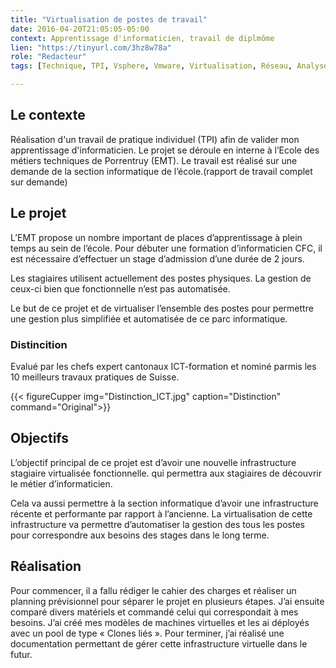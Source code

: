 ```yaml
---
title: "Virtualisation de postes de travail"
date: 2016-04-20T21:05:05-05:00
context: Apprentissage d'informaticien, travail de diplmôme 
lien: "https://tinyurl.com/3hz8w78a"
role: "Redacteur"
tags: [Technique, TPI, Vsphere, Vmware, Virtualisation, Réseau, Analyse ]

---
```


## Le contexte

Réalisation d'un travail de pratique individuel (TPI) afin de valider mon apprentissage d'informaticien. 
Le projet se déroule en interne à l’Ecole des métiers techniques de Porrentruy (EMT). Le travail est réalisé sur
une demande de la section informatique de l’école.(rapport de travail complet sur demande)

## Le projet
L’EMT propose un nombre important de places d’apprentissage à plein temps au sein de l’école. Pour
débuter une formation d’informaticien CFC, il est nécessaire d’effectuer un stage d’admission d’une
durée de 2 jours.

Les stagiaires utilisent actuellement des postes physiques. La gestion de ceux-ci bien que fonctionnelle
n’est pas automatisée.

Le but de ce projet et de virtualiser l’ensemble des postes pour permettre une gestion plus simplifiée
et automatisée de ce parc informatique.

### Distincition
Evalué par les chefs expert cantonaux ICT-formation et nominé parmis les 10 meilleurs travaux pratiques de Suisse.

{{< figureCupper
img="Distinction_ICT.jpg" 
caption="Distinction"  
command="Original">}}

## Objectifs
L’objectif principal de ce projet est d’avoir une nouvelle infrastructure stagiaire virtualisée
fonctionnelle. qui permettra aux stagiaires de découvrir le métier d’informaticien.

Cela va aussi permettre à la section informatique d’avoir une infrastructure récente et performante
par rapport à l’ancienne. La virtualisation de cette infrastructure va permettre d’automatiser la gestion
des tous les postes pour correspondre aux besoins des stages dans le long terme.

## Réalisation
Pour commencer, il a fallu rédiger le cahier des charges et réaliser un planning prévisionnel pour séparer le projet en plusieurs étapes. J’ai ensuite comparé divers matériels et commandé celui qui correspondait à mes besoins. J’ai créé mes modèles de  machines virtuelles et les ai déployés avec un pool de type « Clones liés ». Pour terminer, j’ai réalisé une documentation permettant de gérer cette infrastructure virtuelle dans le futur.